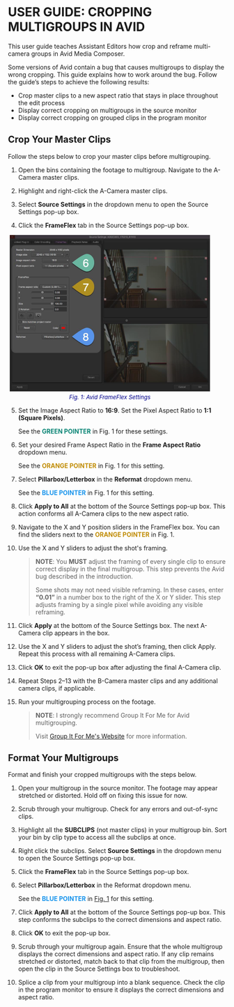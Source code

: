 # USER GUIDE: CROPPING MULTIGROUPS IN AVID

This user guide teaches Assistant Editors how crop and reframe multi-camera groups in Avid Media Composer.

Some versions of Avid contain a bug that causes multigroups to display the wrong cropping. This guide explains how to work around the bug. Follow the guide’s steps to achieve the following results:

- Crop master clips to a new aspect ratio that stays in place throughout the edit process
- Display correct cropping on multigroups in the source monitor
- Display correct cropping on grouped clips in the program monitor

## Crop Your Master Clips

Follow the steps below to crop your master clips before multigrouping. 

1. Open the bins containing the footage to multigroup. Navigate to the A-Camera master clips.
   
3. Highlight and right-click the A-Camera master clips.
   
5. Select **Source Settings** in the dropdown menu to open the Source Settings pop-up box.
   
7. Click the **FrameFlex** tab in the Source Settings pop-up box.

   <figure style="text-align: center; margin-left: -20px;">
    <img src="userguide-photos/cropping-fig1.png" alt="Fig. 1: Avid FrameFlex Settings" width="700" style="display: block; margin: 0 auto;">
    <figcaption style="font-size: small; font-style: italic; color: darkblue; margin-top: 5px;">Fig. 1: Avid FrameFlex Settings</figcaption>
   </figure>

5. Set the Image Aspect Ratio to **16:9**. Set the Pixel Aspect Ratio to **1:1 (Square Pixels)**.
   
   See the **<span style="color: #088474;">GREEN POINTER</span>** in Fig. 1 for these settings. 

6. Set your desired Frame Aspect Ratio in the **Frame Aspect Ratio** dropdown menu.

   See the **<span style="color: #c08c04;">ORANGE POINTER</span>** in Fig. 1 for this setting.

7. Select **Pillarbox/Letterbox** in the **Reformat** dropdown menu.

   See the **<span style="color: #1894ec;">BLUE POINTER</span>** in Fig. 1 for this setting.

8. Click **Apply to All** at the bottom of the Source Settings pop-up box. This action conforms all A-Camera clips to the new aspect ratio.
   
9. Navigate to the X and Y position sliders in the FrameFlex box. You can find the sliders next to the **<span style="color: #c08c04;">ORANGE POINTER</span>** in Fig. 1.

10. Use the X and Y sliders to adjust the shot's framing.
    > **NOTE**: You **MUST** adjust the framing of every single clip to ensure correct display in
the final multigroup. This step prevents the Avid bug described in the introduction.
    >
    > Some shots may not need visible reframing. In these cases, enter **“0.01”** in a number box to the right of the X or Y slider. This step adjusts framing by a single pixel while avoiding any visible reframing.

11. Click **Apply** at the bottom of the Source Settings box. The next A-Camera clip appears in the box.

12. Use the X and Y sliders to adjust the shot’s framing, then click Apply. Repeat this process with all remaining A-Camera clips.

13. Click **OK** to exit the pop-up box after adjusting the final A-Camera clip.

14. Repeat Steps 2–13 with the B-Camera master clips and any additional camera clips,
if applicable.

15. Run your multigrouping process on the footage.
    > **NOTE**: I strongly recommend Group It For Me for Avid multigrouping.
    > 
    > Visit [Group It For Me's Website](https://groupitforme.com/) for more information.

## Format Your Multigroups

Format and finish your cropped multigroups with the steps below.

1. Open your multigroup in the source monitor. The footage may appear stretched or distorted. Hold off on fixing this issue for now.

2. Scrub through your multigroup. Check for any errors and out-of-sync clips.

3. Highlight all the **SUBCLIPS** (not master clips) in your multigroup bin. Sort your bin by
clip type to access all the subclips at once.

4. Right click the subclips. Select **Source Settings** in the dropdown menu to open the Source Settings pop-up box.

5. Click the **FrameFlex** tab in the Source Settings pop-up box.

6. Select **Pillarbox/Letterbox** in the Reformat dropdown menu.

   See the **<span style="color: #1894ec;">BLUE POINTER</span>** in [Fig. 1](#crop-your-master-clips) for this setting.

8. Click **Apply to All** at the bottom of the Source Settings pop-up box. This step conforms
the subclips to the correct dimensions and aspect ratio.

9. Click **OK** to exit the pop-up box.

10. Scrub through your multigroup again. Ensure that the whole multigroup displays the correct dimensions and aspect ratio. If any clip remains stretched or distorted, match back to that clip from the multigroup, then open the clip in the Source Settings box to troubleshoot.

11. Splice a clip from your multigroup into a blank sequence. Check the clip in the program monitor to ensure it displays the correct dimensions and aspect ratio.


